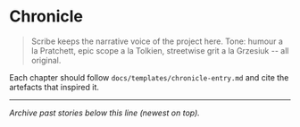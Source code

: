 # Chronicle

> Scribe keeps the narrative voice of the project here. Tone: humour a la Pratchett, epic scope a la Tolkien, streetwise grit a la Grzesiuk -- all original.

Each chapter should follow `docs/templates/chronicle-entry.md` and cite the artefacts that inspired it.

---

_Archive past stories below this line (newest on top)._ 
